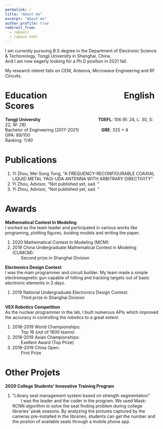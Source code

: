 ```yaml
---
permalink: /
title: "About me"
excerpt: "About me"
author_profile: true
redirect_from: 
  - /about/
  - /about.html
---
```


I am currently pursuing B.S degree in the Department of Electronic Science & Techonology, Tongji University in Shanghai, China.  
And I am now eagerly looking for a Ph.D position in 2021 fall.

My research interet falls on CEM, Antenna, Microwave Engineering and RF Circuits.

# Education&emsp;&emsp;&emsp;&emsp;&emsp;&emsp;&emsp;&emsp;&emsp;English Scores
**Tongji University&ensp;**&emsp;&emsp;&emsp;&emsp;&emsp;&emsp;&emsp;&emsp;&emsp;&emsp;&emsp;&emsp;&emsp;**TOEFL**: 106 (R: 24, L: 30, S: 22, W: 28)  
Bachelor of Engineering (2017-2021)     &emsp;&ensp;&emsp;&emsp;&emsp;&ensp;**GRE**: 325 + 4  
GPA: 89/100  
Ranking: ?/40  

# Publications
1. Yi Zhou, Mei Song Tong, "A FREQUENCY-RECONFIGURABLE COAXIAL LIQUID METAL YAGI-UDA ANTENNA WITH ARBITRARY DIRECTIVITY" 
2. Yi Zhou, Advisor, "Not published yet, sad. "  
3. Yi Zhou, Advisor, "Not published yet, sad. "  

# Awards
**Mathematical Contest In Modeling**  
I worked as the team leader and participated in various works like programing, plotting figures, buiding models and writing the paper.  
1. 2020 Mathematical Contest In Modeling (MCM):   
2. 2019 China Undergraduate Mathematical Contest in Modeling (CUMCM):  
&emsp;&emsp;Second prize in Shanghai Division

**Electronics Design Contest**  
I was the main programmer and circuit builder. My team made a simple electromagnetic gun capable of hitting and tracking targets out of basic electronic elements in 3 days.  
1. 2019 National Undergraduate Electronics Design Contest:  
&emsp;&emsp;Third prize in Shanghai Division

**VEX Robotics Competition**  
As the nuclear programmer in the lab, I built numerous APIs which improved the accuracy in controlling the robotics to a great extent.  
1. 2018-2019 World Championships:  
&emsp;&emsp;Top 16 (out of 1600 teams)
2. 2018-2019 Asian Championships:  
&emsp;&emsp;Exellent Award (Top Prize)  
3. 2018-2019 China Open:  
&emsp;&emsp;First Prize

# Other Projets
**2020 College Students' Innovative Training Program**
1. "Library seat management system based on strength segmentation"
&emsp;&emsp;I was the leader and the coder in the program. We used Mask-RCNN algorithm to solve the seat finding problem during college libraries' peak seasons. By analyzing the pictures captured by the cameras pre-installed in the libraries, students can get the number and the positon of available seats through a mobile phone app.
